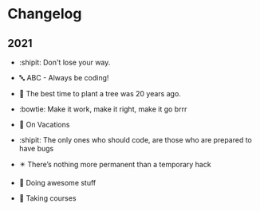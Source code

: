 # Changelog

## 2021

- :shipit: Don't lose your way.

- :abc: ABC - Always be coding!

- :evergreen_tree: The best time to plant a tree was 20 years ago.

- :bowtie: Make it work, make it right, make it go brrr

- :palm_tree: On Vacations

- :shipit: The only ones who should code, are those who are prepared to have
  bugs

- :eight_pointed_black_star: There’s nothing more permanent than a temporary
  hack

- :dart: Doing awesome stuff

- :t-rex: Taking courses

